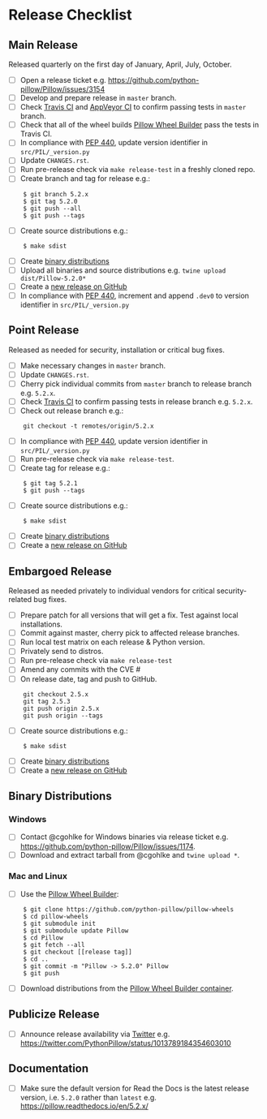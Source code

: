 # Release Checklist

## Main Release

Released quarterly on the first day of January, April, July, October.

* [ ] Open a release ticket e.g. https://github.com/python-pillow/Pillow/issues/3154
* [ ] Develop and prepare release in ``master`` branch.
* [ ] Check [Travis CI](https://travis-ci.org/python-pillow/Pillow) and [AppVeyor CI](https://ci.appveyor.com/project/python-pillow/Pillow) to confirm passing tests in ``master`` branch.
* [ ] Check that all of the wheel builds [Pillow Wheel Builder](https://github.com/python-pillow/pillow-wheels) pass the tests in Travis CI.
* [ ] In compliance with [PEP 440](https://www.python.org/dev/peps/pep-0440/), update version identifier in `src/PIL/_version.py`
* [ ] Update `CHANGES.rst`.
* [ ] Run pre-release check via `make release-test` in a freshly cloned repo.
* [ ] Create branch and tag for release e.g.:
```
    $ git branch 5.2.x
    $ git tag 5.2.0
    $ git push --all
    $ git push --tags
```
* [ ] Create source distributions e.g.:
```
    $ make sdist
```
* [ ] Create [binary distributions](https://github.com/python-pillow/Pillow/blob/master/RELEASING.md#binary-distributions)
* [ ] Upload all binaries and source distributions e.g. `twine upload dist/Pillow-5.2.0*`
* [ ] Create a [new release on GitHub](https://github.com/python-pillow/Pillow/releases/new)
* [ ] In compliance with [PEP 440](https://www.python.org/dev/peps/pep-0440/), increment and append `.dev0` to version identifier in `src/PIL/_version.py`

## Point Release

Released as needed for security, installation or critical bug fixes.

* [ ] Make necessary changes in ``master`` branch.
* [ ] Update `CHANGES.rst`.
* [ ] Cherry pick individual commits from ``master`` branch to release branch e.g. ``5.2.x``.
* [ ] Check [Travis CI](https://travis-ci.org/python-pillow/Pillow) to confirm passing tests in release branch e.g. ``5.2.x``.
* [ ] Check out release branch e.g.:
```
    git checkout -t remotes/origin/5.2.x
```
* [ ] In compliance with [PEP 440](https://www.python.org/dev/peps/pep-0440/), update version identifier in `src/PIL/_version.py`
* [ ] Run pre-release check via `make release-test`.
* [ ] Create tag for release e.g.:
```
    $ git tag 5.2.1
    $ git push --tags
```
* [ ] Create source distributions e.g.:
```
    $ make sdist
```
* [ ] Create [binary distributions](https://github.com/python-pillow/Pillow/blob/master/RELEASING.md#binary-distributions)
* [ ] Create a [new release on GitHub](https://github.com/python-pillow/Pillow/releases/new)

## Embargoed Release

Released as needed privately to individual vendors for critical security-related bug fixes.

* [ ] Prepare patch for all versions that will get a fix. Test against local installations.
* [ ] Commit against master, cherry pick to affected release branches.
* [ ] Run local test matrix on each release & Python version.
* [ ] Privately send to distros.
* [ ] Run pre-release check via `make release-test`
* [ ] Amend any commits with the CVE #
* [ ] On release date, tag and push to GitHub.
```
    git checkout 2.5.x
    git tag 2.5.3
    git push origin 2.5.x
    git push origin --tags
```
* [ ] Create source distributions e.g.:
```
    $ make sdist
```
* [ ] Create [binary distributions](https://github.com/python-pillow/Pillow/blob/master/RELEASING.md#binary-distributions)
* [ ] Create a [new release on GitHub](https://github.com/python-pillow/Pillow/releases/new)

## Binary Distributions

### Windows
* [ ] Contact @cgohlke for Windows binaries via release ticket e.g. https://github.com/python-pillow/Pillow/issues/1174.
* [ ] Download and extract tarball from @cgohlke and ``twine upload *``.

### Mac and Linux
* [ ] Use the [Pillow Wheel Builder](https://github.com/python-pillow/pillow-wheels):
```
    $ git clone https://github.com/python-pillow/pillow-wheels
    $ cd pillow-wheels
    $ git submodule init
    $ git submodule update Pillow
    $ cd Pillow
    $ git fetch --all
    $ git checkout [[release tag]]
    $ cd ..
    $ git commit -m "Pillow -> 5.2.0" Pillow
    $ git push
```
* [ ] Download distributions from the [Pillow Wheel Builder container](http://a365fff413fe338398b6-1c8a9b3114517dc5fe17b7c3f8c63a43.r19.cf2.rackcdn.com/).


## Publicize Release

* [ ] Announce release availability via [Twitter](https://twitter.com/pythonpillow) e.g. https://twitter.com/PythonPillow/status/1013789184354603010

## Documentation

* [ ] Make sure the default version for Read the Docs is the latest release version, i.e. ``5.2.0`` rather than ``latest`` e.g. https://pillow.readthedocs.io/en/5.2.x/

